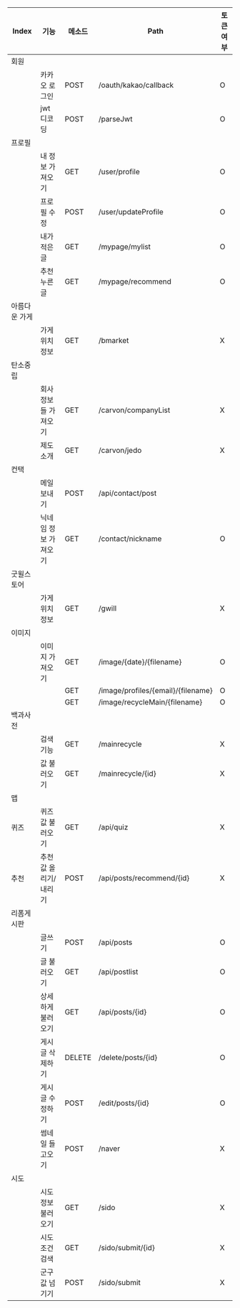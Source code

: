 | Index | 기능                         | 메소드 | Path                                        | 토큰여부 |
|-------|----------------------------|--------|---------------------------------------------|---------|
| 회원   |                             |        |                                             |         |
|       | 카카오 로그인                | POST   | /oauth/kakao/callback                       | O       |
|       | jwt 디코딩                   | POST   | /parseJwt                                   | O       |
| 프로필 |                             |        |                                             |         |
|       | 내 정보 가져오기             | GET    | /user/profile                               | O       |
|       | 프로필 수정                  | POST   | /user/updateProfile                         | O       |
|       | 내가 적은 글                 | GET    | /mypage/mylist                              | O       |
|       | 추천 누른 글                 | GET    | /mypage/recommend                           | O       |
| 아름다운 가게 |                         |        |                                             |         |
|       | 가게 위치 정보               | GET    | /bmarket                                    | X       |
| 탄소중립 |                             |        |                                             |         |
|       | 회사 정보들 가져오기         | GET    | /carvon/companyList                         | X       |
|       | 제도 소개                    | GET    | /carvon/jedo                                | X       |
| 컨택   |                             |        |                                             |         |
|       | 메일 보내기                  | POST   | /api/contact/post                           |         |
|       | 닉네임 정보 가져오기         | GET    | /contact/nickname                           | O       |
| 굿윌스토어 |                           |        |                                             |         |
|       | 가게 위치 정보               | GET    | /gwill                                      | X       |
| 이미지 |                             |        |                                             |         |
|       | 이미지 가져오기              | GET    | /image/{date}/{filename}                    | O       |
|       |                              | GET    | /image/profiles/{email}/{filename}          | O       |
|       |                              | GET    | /image/recycleMain/{filename}               | O       |
| 백과사전 |                             |        |                                             |         |
|       | 검색 기능                    | GET    | /mainrecycle                                | X       |
|       | 값 불러오기                  | GET    | /mainrecycle/{id}                           | X       |
| 맵     |                             |        |                                             |         |
| 퀴즈   | 퀴즈 값 불러오기            | GET    | /api/quiz                                   | X       |
| 추천   | 추천 값 올리기/내리기        | POST   | /api/posts/recommend/{id}                   | X       |
| 리폼게시판 |                         |        |                                             |         |
|       | 글쓰기                       | POST   | /api/posts                                  | O       |
|       | 글 불러오기                  | GET    | /api/postlist                               | O       |
|       | 상세하게 불러오기            | GET    | /api/posts/{id}                             | O       |
|       | 게시글 삭제하기              | DELETE | /delete/posts/{id}                          | O       |
|       | 게시글 수정하기              | POST   | /edit/posts/{id}                            | O       |
|       | 썸네일 들고오기              | POST   | /naver                                      | X       |
| 시도   |                             |        |                                             |         |
|       | 시도 정보 불러오기           | GET    | /sido                                       | X       |
|       | 시도 조건 검색               | GET    | /sido/submit/{id}                           | X       |
|       | 군구 값 넘기기               | POST   | /sido/submit                                | X       |
